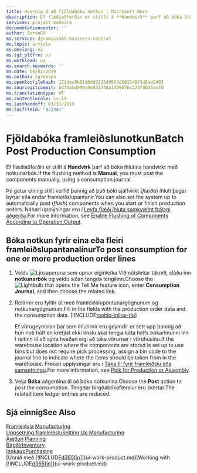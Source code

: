 ```yaml
---
title: Hvernig á að fjöldabóka notkun | Microsoft Docs
description: Ef flæðiaðferðin er stillt á **Handvirk** þarf að bóka íhlutina handvirkt með notkunarbók.
services: project-madeira
documentationcenter: ''
author: SorenGP
ms.service: dynamics365-business-central
ms.topic: article
ms.devlang: na
ms.tgt_pltfrm: na
ms.workload: na
ms.search.keywords: ''
ms.date: 04/01/2019
ms.author: sgroespe
ms.openlocfilehash: 121dec9b91d0dd5215d9953e50154873a5ae2402
ms.sourcegitcommit: bd78a5d990c9e83174da1409076c22df8b35eafd
ms.translationtype: HT
ms.contentlocale: is-IS
ms.lasthandoff: 03/31/2019
ms.locfileid: "921341"
---
```

# <a name="batch-post-production-consumption"></a><span data-ttu-id="79d7c-103">Fjöldabóka framleiðslunotkun</span><span class="sxs-lookup"><span data-stu-id="79d7c-103">Batch Post Production Consumption</span></span>
<span data-ttu-id="79d7c-104">Ef flæðiaðferðin er stillt á **Handvirk** þarf að bóka íhlutina handvirkt með notkunarbók.</span><span class="sxs-lookup"><span data-stu-id="79d7c-104">If the flushing method is **Manual**, you must post the components manually, using a consumption journal.</span></span>

<span data-ttu-id="79d7c-105">Þú getur einnig stillt kerfið þannig að það bóki sjálfvirkt (*flæða*) íhluti þegar byrjar eða endar framleiðslupantanir.</span><span class="sxs-lookup"><span data-stu-id="79d7c-105">You can also set the system up to automatically post (*flush*) components when you start or finish production orders.</span></span> <span data-ttu-id="79d7c-106">Nánari upplýsingar eru í [Leyfa flæði íhluta samkvæmt frálagi aðgerða](production-how-to-flush-components-according-to-operation-output.md).</span><span class="sxs-lookup"><span data-stu-id="79d7c-106">For more information, see [Enable Flushing of Components According to Operation Output](production-how-to-flush-components-according-to-operation-output.md).</span></span>

## <a name="to-post-consumption-for-one-or-more-production-order-lines"></a><span data-ttu-id="79d7c-107">Bóka notkun fyrir eina eða fleiri framleiðslupantanalínur</span><span class="sxs-lookup"><span data-stu-id="79d7c-107">To post consumption for one or more production order lines</span></span>  
1.  <span data-ttu-id="79d7c-108">Veldu ![Ljósaperuna sem opnar eiginleika Viðmótsleitar](media/ui-search/search_small.png "Segðu mér hvað þú vilt gera") táknið, sláðu inn **notkunarbók** og veldu síðan tengda tengilinn.</span><span class="sxs-lookup"><span data-stu-id="79d7c-108">Choose the ![Lightbulb that opens the Tell Me feature](media/ui-search/search_small.png "Tell me what you want to do") icon, enter **Consumption Journal**, and then choose the related link.</span></span>  
2.  <span data-ttu-id="79d7c-109">Reitirnir eru fylltir út með framleiðslupöntunargögnunum og notkunargögnunum.</span><span class="sxs-lookup"><span data-stu-id="79d7c-109">Fill in the fields with the production order data and the consumption data.</span></span> [!INCLUDE[tooltip-inline-tip](includes/tooltip-inline-tip_md.md)]  

    <span data-ttu-id="79d7c-110">Ef vörugeymslan þar sem íhlutirnir eru geymdir er sett upp þannig að hún noti hólf en krefjist ekki tínslu skal tengja kóta hólfs bókarlínunni inn í reitinn til að sýna hvaðan eigi að taka vörurnar í vöruhúsinu.</span><span class="sxs-lookup"><span data-stu-id="79d7c-110">If the warehouse location where the components are stored is set up to use bins but does not require pick processing, assign a bin code to the journal line to indicate where the items should be taken from in the warehouse.</span></span> <span data-ttu-id="79d7c-111">Frekari upplýsingar eru í [Taka til fyrir framleiðslu eða samsetningu](warehouse-how-to-pick-for-production.md).</span><span class="sxs-lookup"><span data-stu-id="79d7c-111">For more information, see [Pick for Production or Assembly](warehouse-how-to-pick-for-production.md).</span></span>  
3.  <span data-ttu-id="79d7c-112">Velja **Bóka** aðgerðina til að bóka notkunina.</span><span class="sxs-lookup"><span data-stu-id="79d7c-112">Choose the **Post** action to post the consumption.</span></span> <span data-ttu-id="79d7c-113">Tengdar birgðabókafærslur eru skertar.</span><span class="sxs-lookup"><span data-stu-id="79d7c-113">The related item ledger entries are reduced.</span></span>

## <a name="see-also"></a><span data-ttu-id="79d7c-114">Sjá einnig</span><span class="sxs-lookup"><span data-stu-id="79d7c-114">See Also</span></span>  
<span data-ttu-id="79d7c-115">[Framleiðsla](production-manage-manufacturing.md)  </span><span class="sxs-lookup"><span data-stu-id="79d7c-115">[Manufacturing](production-manage-manufacturing.md)  </span></span>  
[<span data-ttu-id="79d7c-116">Uppsetning framleiðslu</span><span class="sxs-lookup"><span data-stu-id="79d7c-116">Setting Up Manufacturing</span></span>](production-configure-production-processes.md)  
<span data-ttu-id="79d7c-117">[Áætlun](production-planning.md)    </span><span class="sxs-lookup"><span data-stu-id="79d7c-117">[Planning](production-planning.md)    </span></span>  
[<span data-ttu-id="79d7c-118">Birgðir</span><span class="sxs-lookup"><span data-stu-id="79d7c-118">Inventory</span></span>](inventory-manage-inventory.md)  
[<span data-ttu-id="79d7c-119">Innkaup</span><span class="sxs-lookup"><span data-stu-id="79d7c-119">Purchasing</span></span>](purchasing-manage-purchasing.md)  
<span data-ttu-id="79d7c-120">[Unnið með [!INCLUDE[d365fin](includes/d365fin_md.md)]](ui-work-product.md)</span><span class="sxs-lookup"><span data-stu-id="79d7c-120">[Working with [!INCLUDE[d365fin](includes/d365fin_md.md)]](ui-work-product.md)</span></span>
